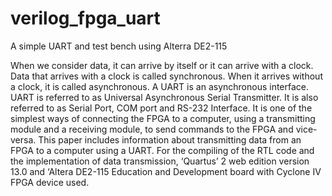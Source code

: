 # verilog_fpga_uart
A simple UART and test bench using Alterra DE2-115

When we consider data, it can arrive by itself or it can arrive with a clock. Data that arrives with a clock is called synchronous. When it arrives without a clock, it is called asynchronous. A UART is an asynchronous interface. UART is referred to as Universal Asynchronous Serial Transmitter. It is also referred to as Serial Port, COM port and RS-232 Interface. It is one of the simplest ways of connecting the FPGA to a computer, using a transmitting module and a receiving module, to send commands to the FPGA and vice-versa. This paper includes information about transmitting data from an FPGA to a computer using a UART. For the compiling of the RTL code and the implementation of data transmission, ‘Quartus’ 2 web edition version 13.0 and ‘Altera DE2-115 Education and Development board with Cyclone IV FPGA device used.
